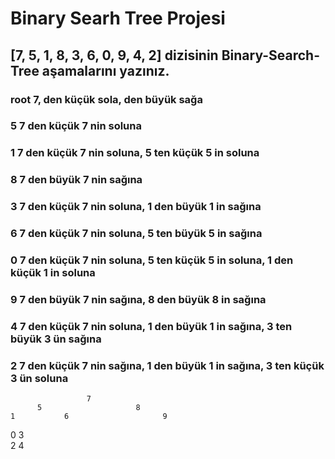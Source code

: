 # Binary Searh Tree Projesi
## [7, 5, 1, 8, 3, 6, 0, 9, 4, 2] dizisinin Binary-Search-Tree aşamalarını yazınız.
### root 7, den küçük sola, den büyük sağa
### 5 7 den küçük 7 nin soluna
### 1 7 den küçük 7 nin soluna, 5 ten küçük 5 in soluna 
### 8 7 den büyük 7 nin sağına 
### 3 7 den küçük 7 nin soluna, 1 den büyük 1 in sağına
### 6 7 den küçük 7 nin soluna, 5 ten büyük 5 in sağına
### 0 7 den küçük 7 nin soluna, 5 ten küçük 5 in soluna, 1 den küçük 1 in soluna
### 9 7 den büyük 7 nin sağına, 8 den büyük 8 in sağına
### 4 7 den küçük 7 nin soluna, 1 den büyük 1 in sağına, 3 ten büyük 3 ün sağına
### 2 7 den küçük 7 nin sağına, 1 den büyük 1 in sağına, 3 ten küçük 3 ün soluna 
                     7                  
          5                     8
    1           6                     9
 0      3           
      2   4